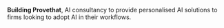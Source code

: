 **Building Provethat**, AI consultancy to provide personalised AI solutions to firms looking to adopt AI in their workflows.
